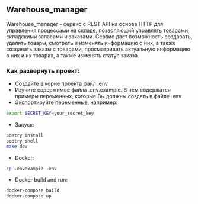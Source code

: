 ## Warehouse_manager
Warehouse_manager - сервис с REST API на основе HTTP для управления процессами на складе, позволяющий управлять товарами, складскими запасами и заказами.
Сервис дает возможность создавать, удалять товары, смотреть и изменять информацию о них, а также создавать заказы с товарами, просматривать актуальную информацию о них и их товарах, а также изменять статус заказа.
### Как развернуть проект:
- Создайте в корне проекта файл .env
- Изучите содержимое файла .env.example. В нем содержатся примеры переменных, которые Вы должны создать в файле .env
- Экспортируйте переменные, например:
```bash
export SECRET_KEY=your_secret_key
```
- Запуск:
```bash
poetry install
poetry shell
make dev
```
- Docker:
```bash
cp .envexample .env
```
- Docker build and run:
```bash
docker-compose build
docker-compose up
```